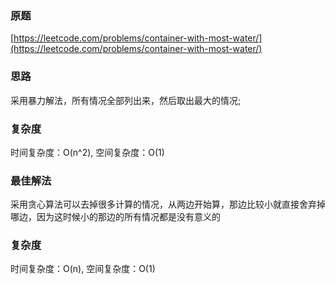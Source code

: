 ### 原题
[https://leetcode.com/problems/container-with-most-water/](https://leetcode.com/problems/container-with-most-water/)

### 思路
采用暴力解法，所有情况全部列出来，然后取出最大的情况;

### 复杂度
时间复杂度：O(n^2), 空间复杂度：O(1)

### 最佳解法
采用贪心算法可以去掉很多计算的情况，从两边开始算，那边比较小就直接舍弃掉哪边，因为这时候小的那边的所有情况都是没有意义的

### 复杂度
时间复杂度：O(n), 空间复杂度：O(1)
